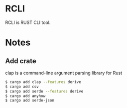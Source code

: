 # RCLI
RCLI is RUST CLI tool.

# Notes
## Add crate
clap is a command-line argument parsing library for Rust

``` bash
$ cargo add clap --features derive
$ cargo add csv
$ cargo add serde --features derive
$ cargo add anyhow
$ cargo add serde-json
```

